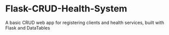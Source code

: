 # Flask-CRUD-Health-System
 A basic CRUD web app for registering clients and health services, built with Flask and DataTables
